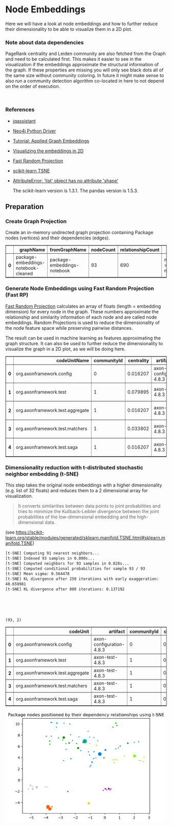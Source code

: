 # Node Embeddings

Here we will have a look at node embeddings and how to further reduce their dimensionality to be able to visualize them in a 2D plot. 

### Note about data dependencies

PageRank centrality and Leiden community are also fetched from the Graph and need to be calculated first.
This makes it easier to see in the visualization if the embeddings approximate the structural information of the graph.
If these properties are missing you will only see black dots all of the same size without community coloring.
In future it might make sense to also run a community detection algorithm co-located in here to not depend on the order of execution.

<br>  

### References
- [jqassistant](https://jqassistant.org)
- [Neo4j Python Driver](https://neo4j.com/docs/api/python-driver/current)
- [Tutorial: Applied Graph Embeddings](https://neo4j.com/developer/graph-data-science/applied-graph-embeddings)
- [Visualizing the embeddings in 2D](https://github.com/openai/openai-cookbook/blob/main/examples/Visualizing_embeddings_in_2D.ipynb)
- [Fast Random Projection](https://neo4j.com/docs/graph-data-science/current/machine-learning/node-embeddings/fastrp)
- [scikit-learn TSNE](https://scikit-learn.org/stable/modules/generated/sklearn.manifold.TSNE.html#sklearn.manifold.TSNE)
- [AttributeError: 'list' object has no attribute 'shape'](https://bobbyhadz.com/blog/python-attributeerror-list-object-has-no-attribute-shape)

    The scikit-learn version is 1.3.1.
    The pandas version is 1.5.3.






## Preparation

### Create Graph Projection

Create an in-memory undirected graph projection containing Package nodes (vertices) and their dependencies (edges).




<div>
<table border="1" class="dataframe">
  <thead>
    <tr style="text-align: right;">
      <th></th>
      <th>graphName</th>
      <th>fromGraphName</th>
      <th>nodeCount</th>
      <th>relationshipCount</th>
      <th>nodeFilter</th>
    </tr>
  </thead>
  <tbody>
    <tr>
      <th>0</th>
      <td>package-embeddings-notebook-cleaned</td>
      <td>package-embeddings-notebook</td>
      <td>93</td>
      <td>690</td>
      <td>n.outgoingDependencies &gt; 0 OR n.incomingDepend...</td>
    </tr>
  </tbody>
</table>
</div>



### Generate Node Embeddings using Fast Random Projection (Fast RP)

[Fast Random Projection](https://neo4j.com/docs/graph-data-science/current/machine-learning/node-embeddings/fastrp) calculates an array of floats (length = embedding dimension) for every node in the graph. These numbers approximate the relationship and similarity information of each node and are called node embeddings. Random Projections is used to reduce the dimensionality of the node feature space while preserving pairwise distances.

The result can be used in machine learning as features approximating the graph structure. It can also be used to further reduce the dimensionality to visualize the graph in a 2D plot, as we will be doing here.




<div>
<table border="1" class="dataframe">
  <thead>
    <tr style="text-align: right;">
      <th></th>
      <th>codeUnitName</th>
      <th>communityId</th>
      <th>centrality</th>
      <th>artifactName</th>
      <th>embedding</th>
    </tr>
  </thead>
  <tbody>
    <tr>
      <th>0</th>
      <td>org.axonframework.config</td>
      <td>0</td>
      <td>0.016207</td>
      <td>axon-configuration-4.8.3</td>
      <td>[0.0, 0.0, 0.0, 0.0, 0.0, 0.0, 0.0, 0.0, 0.0, ...</td>
    </tr>
    <tr>
      <th>1</th>
      <td>org.axonframework.test</td>
      <td>1</td>
      <td>0.079895</td>
      <td>axon-test-4.8.3</td>
      <td>[0.20630596578121185, 0.0, 0.09568814188241959...</td>
    </tr>
    <tr>
      <th>2</th>
      <td>org.axonframework.test.aggregate</td>
      <td>1</td>
      <td>0.016207</td>
      <td>axon-test-4.8.3</td>
      <td>[0.17767982184886932, 0.0, 0.12732937932014465...</td>
    </tr>
    <tr>
      <th>3</th>
      <td>org.axonframework.test.matchers</td>
      <td>1</td>
      <td>0.033802</td>
      <td>axon-test-4.8.3</td>
      <td>[0.19588176906108856, 0.0, 0.08495122194290161...</td>
    </tr>
    <tr>
      <th>4</th>
      <td>org.axonframework.test.saga</td>
      <td>1</td>
      <td>0.016207</td>
      <td>axon-test-4.8.3</td>
      <td>[0.17951415479183197, 0.0, 0.1293003261089325,...</td>
    </tr>
  </tbody>
</table>
</div>



### Dimensionality reduction with t-distributed stochastic neighbor embedding (t-SNE)

This step takes the original node embeddings with a higher dimensionality (e.g. list of 32 floats) and
reduces them to a 2 dimensional array for visualization. 

> It converts similarities between data points to joint probabilities and tries to minimize the Kullback-Leibler divergence between the joint probabilities of the low-dimensional embedding and the high-dimensional data.

(see https://scikit-learn.org/stable/modules/generated/sklearn.manifold.TSNE.html#sklearn.manifold.TSNE)

    [t-SNE] Computing 91 nearest neighbors...
    [t-SNE] Indexed 93 samples in 0.000s...
    [t-SNE] Computed neighbors for 93 samples in 0.028s...
    [t-SNE] Computed conditional probabilities for sample 93 / 93
    [t-SNE] Mean sigma: 0.564478
    [t-SNE] KL divergence after 250 iterations with early exaggeration: 48.659981
    [t-SNE] KL divergence after 800 iterations: 0.137192





    (93, 2)






<div>
<table border="1" class="dataframe">
  <thead>
    <tr style="text-align: right;">
      <th></th>
      <th>codeUnit</th>
      <th>artifact</th>
      <th>communityId</th>
      <th>centrality</th>
      <th>x</th>
      <th>y</th>
    </tr>
  </thead>
  <tbody>
    <tr>
      <th>0</th>
      <td>org.axonframework.config</td>
      <td>axon-configuration-4.8.3</td>
      <td>0</td>
      <td>0.016207</td>
      <td>-2.512130</td>
      <td>-2.067116</td>
    </tr>
    <tr>
      <th>1</th>
      <td>org.axonframework.test</td>
      <td>axon-test-4.8.3</td>
      <td>1</td>
      <td>0.079895</td>
      <td>0.272964</td>
      <td>-1.563411</td>
    </tr>
    <tr>
      <th>2</th>
      <td>org.axonframework.test.aggregate</td>
      <td>axon-test-4.8.3</td>
      <td>1</td>
      <td>0.016207</td>
      <td>0.016998</td>
      <td>-1.581215</td>
    </tr>
    <tr>
      <th>3</th>
      <td>org.axonframework.test.matchers</td>
      <td>axon-test-4.8.3</td>
      <td>1</td>
      <td>0.033802</td>
      <td>0.055866</td>
      <td>-1.604859</td>
    </tr>
    <tr>
      <th>4</th>
      <td>org.axonframework.test.saga</td>
      <td>axon-test-4.8.3</td>
      <td>1</td>
      <td>0.016207</td>
      <td>0.138112</td>
      <td>-1.782514</td>
    </tr>
  </tbody>
</table>
</div>




    
![png](NodeEmbeddings_files/NodeEmbeddings_18_0.png)
    

